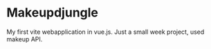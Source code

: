 # Makeupdjungle
My first vite webapplication in vue.js. Just a small week project, used makeup API. 
